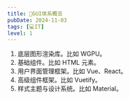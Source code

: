 ```yaml
---
title: 📱GUI体系概览
pubDate: 2024-11-03
tags: [💻IT]
level: 1
---
```


1. 底层图形渲染库。比如 WGPU。
2. 基础组件。比如 HTML 元素。
3. 用户界面管理框架。比如 Vue、React。
4. 高级组件框架。比如 Vuetify。
5. 样式主题与设计系统。比如 Material。
